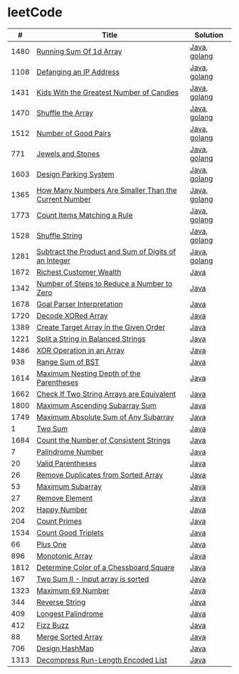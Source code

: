 # leetCode

| #   | Title | Solution |
| --- | ----- | -------- |
|1480|[Running Sum Of 1d Array](https://leetcode.com/problems/running-sum-of-1d-array/) | [Java](./Java/src/1480_RunningSumOf1dArray/RunningSumOf1dArray.java), [golang](./golang/1480_RunningSumOf1dArray/runningSumOf1dArray.go)
|1108|[Defanging an IP Address](https://leetcode.com/problems/defanging-an-ip-address/) | [Java](./Java/src/1108_DefangingAnIPAddress/DefangingAnIPAddress.java), [golang](./golang/1108_DefangingAnIPAddress/defangingAnIPAddress.go)
|1431|[Kids With the Greatest Number of Candies](https://leetcode.com/problems/kids-with-the-greatest-number-of-candies/) | [Java](./Java/src/1431_KidsWiththeGreatestNumberofCandies/KidsWiththeGreatestNumberofCandies.java), [golang](./golang/1431_KidsWiththeGreatestNumberofCandies/kidsWiththeGreatestNumberofCandies.go)
|1470|[Shuffle the Array](https://leetcode.com/problems/shuffle-the-array/) | [Java](./Java/src/1470_ShuffleTheArray/ShuffletheArray.java), [golang](./golang/1470_ShuffleTheArray/shuffleTheArray.go)
|1512|[Number of Good Pairs](https://leetcode.com/problems/number-of-good-pairs/) | [Java](./Java/src/1512_NumberofGoodPairs/NumberofGoodPairs.java), [golang](./golang/1512_NumberofGoodPairs/numberofGoodPairs.go)
|771|[Jewels and Stones](https://leetcode.com/problems/jewels-and-stones/) | [Java](./Java/src/771_JewelsAndStones/JewelsAndStones.java), [golang](./golang/771_JewelsAndStones/jewelsAndStones.go)
|1603|[Design Parking System](https://leetcode.com/problems/design-parking-system/) | [Java](./Java/src/1603_DesignParkingSystem/DesignParkingSystem.java), [golang](./golang/1603_DesignParkingSystem/designParkingSystem.go)
|1365|[How Many Numbers Are Smaller Than the Current Number](https://leetcode.com/problems/how-many-numbers-are-smaller-than-the-current-number/) | [Java](./Java/src/1365_HowManyNumbersAreSmallerThantheCurrentNumber/HowManyNumbersAreSmallerThantheCurrentNumber.java), [golang](./golang/1365_HowManyNumbersAreSmallerThantheCurrentNumber/howManyNumbersAreSmallerThantheCurrentNumber.go)
|1773|[Count Items Matching a Rule](https://leetcode.com/problems/count-items-matching-a-rule/) | [Java](./Java/src/1773_CountItemsMatchingARule/CountItemsMatchingARule.java), [golang](./golang/1773_CountItemsMatchingARule/countItemsMatchingARule.go)
|1528|[Shuffle String](https://leetcode.com/problems/shuffle-string/) | [Java](./Java/src/1528_ShuffleString/ShuffleString.java), [golang](./golang/1528_ShuffleString/shuffleString.go)
|1281|[Subtract the Product and Sum of Digits of an Integer](https://leetcode.com/problems/subtract-the-product-and-sum-of-digits-of-an-integer/) | [Java](./Java/src/1281_SubtractTheProductAndSumOfDigitsOfAnInteger/SubtractTheProductAndSumOfDigitsOfAnInteger.java), [golang](./golang/1281_SubtractTheProductAndSumOfDigitsOfAnInteger/subtractTheProductAndSumOfDigitsOfAnInteger.go)
|1672|[Richest Customer Wealth](https://leetcode.com/problems/richest-customer-wealth/) | [Java](./Java/src/1672_RichestCustomerWealth/RichestCustomerWealth.java)
|1342|[Number of Steps to Reduce a Number to Zero](https://leetcode.com/problems/number-of-steps-to-reduce-a-number-to-zero/) | [Java](./Java/src/1342_NumberOfStepsToReduceANumberToZero/NumberOfStepsToReduceANumberToZero.java)
|1678|[Goal Parser Interpretation](https://leetcode.com/problems/goal-parser-interpretation/) | [Java](./Java/src/1678_GoalParserInterpretation/GoalParserInterpretation.java)
|1720|[Decode XORed Array](https://leetcode.com/problems/decode-xored-array/) | [Java](./Java/src/1720_DecodeXORedArray/DecodeXORedArray.java)
|1389|[Create Target Array in the Given Order](https://leetcode.com/problems/create-target-array-in-the-given-order) | [Java](./Java/src/1389_CreateTargetArrayIntheGivenOrder/CreateTargetArrayIntheGivenOrder.java)
|1221|[Split a String in Balanced Strings](https://leetcode.com/problems/split-a-string-in-balanced-strings/) | [Java](./Java/src/1221_SplitAStringinBalancedStrings/SplitAStringinBalancedStrings.java)
|1486|[XOR Operation in an Array](https://leetcode.com/problems/xor-operation-in-an-array) | [Java](./Java/src/1486_XOROperationInAnArray/XOROperationInAnArray.java)
|938|[Range Sum of BST](https://leetcode.com/problems/range-sum-of-bst/) | [Java](./Java/src/938_RangeSumOfBST/RangeSumOfBST.java)
|1614|[Maximum Nesting Depth of the Parentheses](https://leetcode.com/problems/maximum-nesting-depth-of-the-parentheses/) | [Java](./Java/src/1614_MaximumNestingDepthoftheParentheses/MaximumNestingDepthoftheParentheses.java)
|1662|[Check If Two String Arrays are Equivalent](https://leetcode.com/problems/check-if-two-string-arrays-are-equivalent/) | [Java](./Java/src/1662_CheckIfTwoStringArraysareEquivalent/CheckIfTwoStringArraysareEquivalent.java)
|1800|[Maximum Ascending Subarray Sum](https://leetcode.com/problems/maximum-ascending-subarray-sum) | [Java](./Java/src/1800_MaximumAscendingSubarraySum/MaximumAscendingSubarraySum.java)
|1749|[Maximum Absolute Sum of Any Subarray](https://leetcode.com/problems/maximum-absolute-sum-of-any-subarray) | [Java](./Java/src/1749_MaximumAbsoluteSumofAnySubarray/MaximumAbsoluteSumofAnySubarray.java)
|1|[Two Sum](https://leetcode.com/problems/two-sum/) | [Java](./Java/src/1_TwoSum/TwoSum.java)
|1684|[Count the Number of Consistent Strings](https://leetcode.com/problems/count-the-number-of-consistent-strings/) | [Java](./Java/src/1684_CountTheNumberofConsistentStrings/CountTheNumberofConsistentStrings.java)
|7|[Palindrome Number](https://leetcode.com/problems/palindrome-number/) | [Java](./Java/src/9_PalindromeNumber/PalindromeNumber.java)
|20|[Valid Parentheses](https://leetcode.com/problems/valid-parentheses/) | [Java](./Java/src/20_ValidParentheses/ValidParentheses.java)
|26|[Remove Duplicates from Sorted Array](https://leetcode.com/problems/remove-duplicates-from-sorted-array/) | [Java](./Java/src/26_RemoveDuplicatesfromSortedArray/RemoveDuplicatesfromSortedArray.java)
|53|[Maximum Subarray](https://leetcode.com/problems/maximum-subarray/) | [Java](./Java/src/53_MaximumSubarray/MaximumSubarray.java)
|27|[Remove Element](https://leetcode.com/problems/remove-element/) | [Java](./Java/src/27_RemoveElement/RemoveElement.java)
|202|[Happy Number](https://leetcode.com/problems/happy-number/) | [Java](./Java/src/202_HappyNumber/HappyNumber.java)
|204|[Count Primes](https://leetcode.com/problems/count-primes/) | [Java](./Java/src/204_CountPrimes/CountPrimes.java)
|1534|[Count Good Triplets](https://leetcode.com/problems/count-good-triplets/) | [Java](./Java/src/1534_CountGoodTriplets/CountGoodTriplets.java)
|66|[Plus One](https://leetcode.com/problems/plus-one) | [Java](./Java/src/66_PlusOne/PlusOne.java)
|896|[Monotonic Array](https://leetcode.com/problems/monotonic-array/) | [Java](./Java/src/896_MonotonicArray/MonotonicArray.java)
|1812|[Determine Color of a Chessboard Square](https://leetcode.com/problems/determine-color-of-a-chessboard-square/) | [Java](./Java/src/1812_DetermineColorofaChessboardSquare/DetermineColorofaChessboardSquare.java)
|167|[Two Sum II - Input array is sorted](https://leetcode.com/problems/two-sum-ii-input-array-is-sorted/) | [Java](./Java/src/167_TwoSumII/TwoSumII.java)
|1323|[Maximum 69 Number](https://leetcode.com/problems/maximum-69-number/) | [Java](./Java/src/1323_Maximum69Number/Maximum69Number.java)
|344|[Reverse String](https://leetcode.com/problems/reverse-string/) | [Java](./Java/src/344_ReverseString/ReverseString.java)
|409|[Longest Palindrome](https://leetcode.com/problems/longest-palindrome/) | [Java](./Java/src/409_LongestPalindrome/LongestPalindrome.java)
|412|[Fizz Buzz](https://leetcode.com/problems/fizz-buzz/) | [Java](./Java/src/412_FizzBuzz/FizzBuzz.java)
|88|[Merge Sorted Array](https://leetcode.com/problems/merge-sorted-array/) | [Java](./Java/src/88_MergeSortedArray/MergeSortedArray.java)
|706|[Design HashMap](https://leetcode.com/problems/design-hashmap/) | [Java](./Java/src/706_DesignHashMap/DesignHashMap.java)
|1313|[Decompress Run-Length Encoded List](https://leetcode.com/problems/decompress-run-length-encoded-list/) | [Java](./Java/src/1313_DecompressRunLengthEncodedList/DecompressRunLengthEncodedList.java)